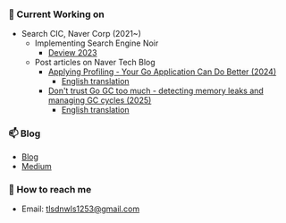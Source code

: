 ### 🔭 Current Working on
- Search CIC, Naver Corp (2021~)
  - Implementing Search Engine Noir
    - [Deview 2023](https://tv.naver.com/v/33919079)
  - Post articles on Naver Tech Blog
    - [Applying Profiling - Your Go Application Can Do Better (2024)](https://d2.naver.com/helloworld/8404108)
      - [English translation](https://pangyoalto.com/en/profiling-your-go-application/)
    - [Don't trust Go GC too much - detecting memory leaks and managing GC cycles (2025)]( https://d2.naver.com/helloworld/5316262)
      - [English translation](https://pangyoalto.com/en/go-gc-memory-leak/)

### 📫 Blog
- [Blog](https://pangyoalto.com)
- [Medium](https://medium.com/@tlsdnwls1253)

### 💬 How to reach me
- Email: tlsdnwls1253@gmail.com
<!--
**Woojinger/Woojinger** is a ✨ _special_ ✨ repository because its `README.md` (this file) appears on your GitHub profile.

Here are some ideas to get you started:

- 🔭 I’m currently working on ...
- 🌱 I’m currently learning ...
- 👯 I’m looking to collaborate on ...
- 🤔 I’m looking for help with ...
- 💬 Ask me about ...
- 📫 How to reach me: ...
- 😄 Pronouns: ...
- ⚡ Fun fact: ...
-->
